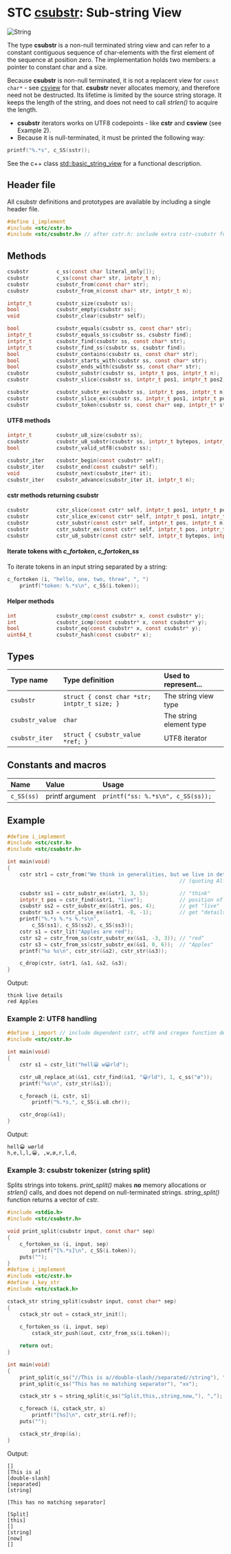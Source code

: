 # STC [csubstr](../include/stc/csubstr.h): Sub-string View
![String](pics/string.jpg)

The type **csubstr** is a non-null terminated string view and can refer to a constant contiguous sequence of
char-elements with the first element of the sequence at position zero. The implementation holds two members:
a pointer to constant char and a size.

Because **csubstr** is non-null terminated, it is not a replacent view for `const char*` - see [csview](csview_api.md)
for that. **csubstr** never allocates memory, and therefore need not be destructed. Its lifetime is limited by
the source string storage. It keeps the length of the string, and does not need to call *strlen()* to acquire
the length.

- **csubstr** iterators works on UTF8 codepoints - like **cstr** and **csview** (see Example 2).
- Because it is null-terminated, it must be printed the following way:
```c
printf("%.*s", c_SS(sstr));
```

See the c++ class [std::basic_string_view](https://en.cppreference.com/w/cpp/string/basic_string_view) for a functional
description.

## Header file

All csubstr definitions and prototypes are available by including a single header file.

```c
#define i_implement
#include <stc/cstr.h>
#include <stc/csubstr.h> // after cstr.h: include extra cstr-csubstr functions
```
## Methods

```c
csubstr         c_ss(const char literal_only[]);                         // construct from literal, no strlen()
csubstr         c_ss(const char* str, intptr_t n);                       // construct from str and length n
csubstr         csubstr_from(const char* str);                           // construct from const char*
csubstr         csubstr_from_n(const char* str, intptr_t n);             // alias for c_ss(str, n)

intptr_t        csubstr_size(csubstr ss);
bool            csubstr_empty(csubstr ss);
void            csubstr_clear(csubstr* self);

bool            csubstr_equals(csubstr ss, const char* str);
intptr_t        csubstr_equals_ss(csubstr ss, csubstr find);
intptr_t        csubstr_find(csubstr ss, const char* str);
intptr_t        csubstr_find_ss(csubstr ss, csubstr find);
bool            csubstr_contains(csubstr ss, const char* str);
bool            csubstr_starts_with(csubstr ss, const char* str);
bool            csubstr_ends_with(csubstr ss, const char* str);
csubstr         csubstr_substr(csubstr ss, intptr_t pos, intptr_t n);
csubstr         csubstr_slice(csubstr ss, intptr_t pos1, intptr_t pos2);

csubstr         csubstr_substr_ex(csubstr ss, intptr_t pos, intptr_t n);     // negative pos count from end
csubstr         csubstr_slice_ex(csubstr ss, intptr_t pos1, intptr_t pos2);  // negative pos1, pos2 count from end
csubstr         csubstr_token(csubstr ss, const char* sep, intptr_t* start); // *start > ss.size after last token
```

#### UTF8 methods
```c
intptr_t        csubstr_u8_size(csubstr ss);
csubstr         csubstr_u8_substr(csubstr ss, intptr_t bytepos, intptr_t u8len);
bool            csubstr_valid_utf8(csubstr ss);                              // requires linking with src/utf8code.c
 
csubstr_iter    csubstr_begin(const csubstr* self);
csubstr_iter    csubstr_end(const csubstr* self);
void            csubstr_next(csubstr_iter* it);                              // utf8 codepoint step, not byte!
csubstr_iter    csubstr_advance(csubstr_iter it, intptr_t n);
```

#### cstr methods returning csubstr
```c
csubstr         cstr_slice(const cstr* self, intptr_t pos1, intptr_t pos2);
csubstr         cstr_slice_ex(const cstr* self, intptr_t pos1, intptr_t pos2); // see csubstr_slice_ex()
csubstr         cstr_substr(const cstr* self, intptr_t pos, intptr_t n);
csubstr         cstr_substr_ex(const cstr* self, intptr_t pos, intptr_t n);    // see csubstr_substr_ex()
csubstr         cstr_u8_substr(const cstr* self, intptr_t bytepos, intptr_t u8len);
```
#### Iterate tokens with *c_fortoken*, *c_fortoken_ss*

To iterate tokens in an input string separated by a string:
```c
c_fortoken (i, "hello, one, two, three", ", ")
    printf("token: %.*s\n", c_SS(i.token));
```

#### Helper methods
```c
int             csubstr_cmp(const csubstr* x, const csubstr* y);
int             csubstr_icmp(const csubstr* x, const csubstr* y);
bool            csubstr_eq(const csubstr* x, const csubstr* y);
uint64_t        csubstr_hash(const csubstr* x);
```

## Types

| Type name       | Type definition                            | Used to represent...     |
|:----------------|:-------------------------------------------|:-------------------------|
| `csubstr`        | `struct { const char *str; intptr_t size; }` | The string view type     |
| `csubstr_value`  | `char`                                     | The string element type  |
| `csubstr_iter`   | `struct { csubstr_value *ref; }`            | UTF8 iterator            |

## Constants and macros

| Name           | Value                | Usage                                        |
|:---------------|:---------------------|:---------------------------------------------|
| `c_SS(ss)`     | printf argument      | `printf("ss: %.*s\n", c_SS(ss));`            |

## Example
```c
#define i_implement
#include <stc/cstr.h>
#include <stc/csubstr.h>

int main(void)
{
    cstr str1 = cstr_from("We think in generalities, but we live in details.");
                                                        // (quoting Alfred N. Whitehead)

    csubstr ss1 = cstr_substr_ex(&str1, 3, 5);          // "think"
    intptr_t pos = cstr_find(&str1, "live");            // position of "live" in str1
    csubstr ss2 = cstr_substr_ex(&str1, pos, 4);        // get "live"
    csubstr ss3 = cstr_slice_ex(&str1, -8, -1);         // get "details"
    printf("%.*s %.*s %.*s\n",
        c_SS(ss1), c_SS(ss2), c_SS(ss3));
    cstr s1 = cstr_lit("Apples are red");
    cstr s2 = cstr_from_ss(cstr_substr_ex(&s1, -3, 3)); // "red"
    cstr s3 = cstr_from_ss(cstr_substr_ex(&s1, 0, 6));  // "Apples"
    printf("%s %s\n", cstr_str(&s2), cstr_str(&s3));

    c_drop(cstr, &str1, &s1, &s2, &s3);
}
```
Output:
```
think live details
red Apples
```

### Example 2: UTF8 handling
```c
#define i_import // include dependent cstr, utf8 and cregex function definitions.
#include <stc/cstr.h>

int main(void)
{
    cstr s1 = cstr_lit("hell😀 w😀rld");

    cstr_u8_replace_at(&s1, cstr_find(&s1, "😀rld"), 1, c_ss("ø"));
    printf("%s\n", cstr_str(&s1));

    c_foreach (i, cstr, s1)
        printf("%.*s,", c_SS(i.u8.chr));

    cstr_drop(&s1);
}
```
Output:
```
hell😀 wørld
h,e,l,l,😀, ,w,ø,r,l,d,
```

### Example 3: csubstr tokenizer (string split)
Splits strings into tokens. *print_split()* makes **no** memory allocations or *strlen()* calls,
and does not depend on null-terminated strings. *string_split()* function returns a vector of cstr.
```c
#include <stdio.h>
#include <stc/csubstr.h>

void print_split(csubstr input, const char* sep)
{
    c_fortoken_ss (i, input, sep)
        printf("[%.*s]\n", c_SS(i.token));
    puts("");
}
#define i_implement
#include <stc/cstr.h>
#define i_key_str
#include <stc/cstack.h>

cstack_str string_split(csubstr input, const char* sep)
{
    cstack_str out = cstack_str_init();
    
    c_fortoken_ss (i, input, sep)
        cstack_str_push(&out, cstr_from_ss(i.token));

    return out;
}

int main(void)
{
    print_split(c_ss("//This is a//double-slash//separated//string"), "//");
    print_split(c_ss("This has no matching separator"), "xx");

    cstack_str s = string_split(c_ss("Split,this,,string,now,"), ",");

    c_foreach (i, cstack_str, s)
        printf("[%s]\n", cstr_str(i.ref));
    puts("");

    cstack_str_drop(&s);
}
```
Output:
```
[]
[This is a]
[double-slash]
[separated]
[string]

[This has no matching separator]

[Split]
[this]
[]
[string]
[now]
[]
```
